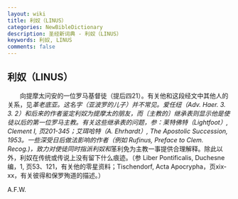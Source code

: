 ```yaml
---
layout: wiki
title: 利奴（LINUS）
categories: NewBibleDictionary
description: 圣经新词典 - 利奴（LINUS）
keywords: 利奴, LINUS
comments: false
---
```


## 利奴（LINUS）

　　向提摩太问安的一位罗马基督徒（提后四21）。有关他和这段经文中其他人的关系，见*革老底亚。这名字（亚波罗的儿子）并不常见。爱任纽（Adv. Haer. 3. 3. 2）和后来的作者鉴定利奴为提摩太的朋友，而〔主教的〕继承表则显示他是使徒以后的第一位罗马主教。有关这些继承表的问题，参：莱特佛特（Lightfoot）, Clement I, 页201-345；艾珥哈特（A. Ehrhardt）, The Apostolic Succession, 1953。一些深受日后做法影响的作者（例如 Rufinus, Preface to Clem. Recog.)，致力对使徒同时指派利奴和*革利免为主教一事提供合理解释。除此以外，利奴在传统或传说上没有留下什么痕迹。（参 Liber Pontificalis, Duchesne 编，1, 页53、121，有关他的零星资料；Tischendorf, Acta Apocrypha，页xix-xx，有关彼得和保罗殉道的描述。）

A.F.W.








